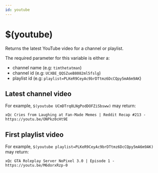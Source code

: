 ```yaml
---
id: youtube
---
```


# $(youtube)

Returns the latest YouTube video for a channel or playlist.

The required parameter for this variable is either a:

- channel name (e.g: `timthetatman`)
- channel id (e.g: `UCXBE_QQSZueB8082ml5fslg`)
- playlist id (e.g: `playlist=PLKeR9CeyAc9brDTtmz6DcCQpy5mA6m9AK`)

## Latest channel video

For example, `$(youtube UCmDTrq0LNgPodDOFZiSbsww)` may return:

```
xQc Cries from Laughing at Fan-Made Memes | Reddit Recap #213 - https://youtu.be/ONPkz0cHt9E
```

## First playlist video

For example, `$(youtube playlist=PLKeR9CeyAc9brDTtmz6DcCQpy5mA6m9AK)` may return:

```
xQc GTA Roleplay Server NoPixel 3.0 | Episode 1 - https://youtu.be/M6dorxRzp-0
```
